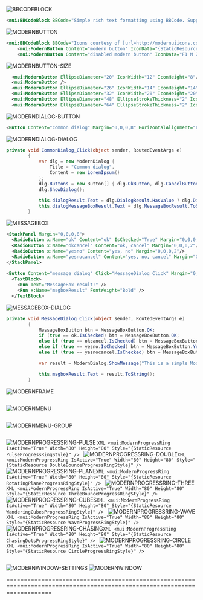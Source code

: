 ![BBCODEBLOCK][BBCODEBLOCK]
```XML
<mui:BBCodeBlock BBCode="Simple rich text formatting using BBCode. Supporting [b]bold[/b], [i]italic[/i], [b][i]bold italic[/i][/b], [u]underline[/u], [color=#ff4500]colors[/color], [size=10]different[/size] [size=16]sizes[/size] and support for [url=http://xamlspy.com]navigable urls[/url].&#13;&#10;&#13;&#10;BBCode formatted text works great with MVVM.&#13;&#10;&#13;&#10;To learn more about link navigation see the [url=/Pages/Navigation.xaml|_top]navigation page[/url]." />
```
![MODERNBUTTON][BODERNBUTTON]
```XML
<mui:BBCodeBlock BBCode="Icons courtesy of [url=http://modernuiicons.com/]Modern UI Icons[/url]" Margin="0,0,0,16" />
    <mui:ModernButton Content="modern button" IconData="{StaticResource HomeIconData}" Margin="0,0,0,8" />
    <mui:ModernButton Content="disabled modern button" IconData="F1 M 24,13C 27.1521,13 29.9945,14.3258 32,16.4501L 32,11L 35,14L 35,22L 27,22L 24,19L 29.5903,19C 28.217,17.4656 26.2212,16.5 24,16.5C 20.1969,16.5 17.055,19.3306 16.5661,23L 13.0448,23C 13.5501,17.3935 18.262,13 24,13 Z M 24,31.5C 27.8031,31.5 30.945,28.6694 31.4339,25L 34.9552,25C 34.4499,30.6065 29.738,35 24,35C 20.8479,35 18.0055,33.6742 16,31.5499L 16,37L 13,34L 13,26L 21,26L 24,29L 18.4097,29C 19.783,30.5344 21.7787,31.5 24,31.5 Z" IsEnabled="False" Margin="0,0,0,16" />
```
![MODERNBUTTON-SIZE][MODERNBUTTON-SIZE]
```XML
  <mui:ModernButton EllipseDiameter="20" IconWidth="12" IconHeight="8"/>
  <mui:ModernButton />
  <mui:ModernButton EllipseDiameter="26" IconWidth="14" IconHeight="14" />
  <mui:ModernButton EllipseDiameter="32" IconWidth="20" IconHeight="20" />
  <mui:ModernButton EllipseDiameter="48" EllipseStrokeThickness="2" IconWidth="30" IconHeight="30" />
  <mui:ModernButton EllipseDiameter="64" EllipseStrokeThickness="2" IconWidth="42" IconHeight="42" />
```
![MODERNDIALOG-BUTTON][MODERNDIALOG-BUTTON]
```XML
<Button Content="common dialog" Margin="0,0,0,8" HorizontalAlignment="Left" Click="CommonDialog_Click"/>
```

![MODERNDIALOG-DIALOG][MODERNDIALOG-DIALOG]
```C#
private void CommonDialog_Click(object sender, RoutedEventArgs e)
        {
            var dlg = new ModernDialog {
                Title = "Common dialog",
                Content = new LoremIpsum()
            };
            dlg.Buttons = new Button[] { dlg.OkButton, dlg.CancelButton};
            dlg.ShowDialog();

            this.dialogResult.Text = dlg.DialogResult.HasValue ? dlg.DialogResult.ToString() : "<null>";
            this.dialogMessageBoxResult.Text = dlg.MessageBoxResult.ToString();
        }
```
![MESSAGEBOX][MESSAGEBOX]
```XML
<StackPanel Margin="0,0,0,8">
  <RadioButton x:Name="ok" Content="ok" IsChecked="True" Margin="0,0,0,2" />
  <RadioButton x:Name="okcancel" Content="ok, cancel" Margin="0,0,0,2"/>
  <RadioButton x:Name="yesno" Content="yes, no" Margin="0,0,0,2"/>
  <RadioButton x:Name="yesnocancel" Content="yes, no, cancel" Margin="0,0,0,2"/>
</StackPanel>
        
<Button Content="message dialog" Click="MessageDialog_Click" Margin="0,0,0,8"/>
  <TextBlock>
    <Run Text="MessageBox result:" />
    <Run x:Name="msgboxResult" FontWeight="Bold" />
  </TextBlock>
```
![MESSAGEBOX-DIALOG][MESSAGEBOX-DIALOG]
```C#
private void MessageDialog_Click(object sender, RoutedEventArgs e)
        {
            MessageBoxButton btn = MessageBoxButton.OK;
            if (true == ok.IsChecked) btn = MessageBoxButton.OK;
            else if (true == okcancel.IsChecked) btn = MessageBoxButton.OKCancel;
            else if (true == yesno.IsChecked) btn = MessageBoxButton.YesNo;
            else if (true == yesnocancel.IsChecked) btn = MessageBoxButton.YesNoCancel;

            var result = ModernDialog.ShowMessage("This is a simple Modern UI styled message dialog. Do you like it?", "Message Dialog", btn);

            this.msgboxResult.Text = result.ToString();
        }
```
![MODERNFRAME][MODERNFRAME]
```XML

```
![MODERNMENU][MODERNMENU]
```XML

```
![MODERNMENU-GROUP][MODERNMENU-GROUP]
```XML

```
![MODERNPROGRESSRING-PULSE][MODERNPROGRESSRING-PULSE] ```XML <mui:ModernProgressRing IsActive="True" Width="80" Height="80" Style="{StaticResource PulseProgressRingStyle}" /> ```
![MODERNPROGRESSRING-DOUBLE][MODERNPROGRESSRING-DOUBLE]```XML <mui:ModernProgressRing IsActive="True" Width="80" Height="80" Style="{StaticResource DoubleBounceProgressRingStyle}" /> ```
![MODERNPROGRESSRING-PLANE][MODERNPROGRESSRING-PLANE]```XML <mui:ModernProgressRing IsActive="True" Width="80" Height="80" Style="{StaticResource RotatingPlaneProgressRingStyle}" /> ```
![MODERNPROGRESSRING-THREE][MODERNPROGRESSRING-THREE]```XML <mui:ModernProgressRing IsActive="True" Width="80" Height="80" Style="{StaticResource ThreeBounceProgressRingStyle}" /> ```
![MODERNPROGRESSRING-CUBES][MODERNPROGRESSRING-CUBES]```XML <mui:ModernProgressRing IsActive="True" Width="80" Height="80" Style="{StaticResource WanderingCubesProgressRingStyle}" /> ```
![MODERNPROGRESSRING-WAVE][MODERNPROGRESSRING-WAVE]```XML <mui:ModernProgressRing IsActive="True" Width="80" Height="80" Style="{StaticResource WaveProgressRingStyle}" /> ```
![MODERNPROGRESSRING-CHASING][MODERNPROGRESSRING-CHASING]```XML <mui:ModernProgressRing IsActive="True" Width="80" Height="80" Style="{StaticResource ChasingDotsProgressRingStyle}" /> ```
![MODERNPROGRESSRING-CIRCLE][MODERNPROGRESSRING-CIRCLE]```XML <mui:ModernProgressRing IsActive="True" Width="80" Height="80" Style="{StaticResource CircleProgressRingStyle}" /> ```
```XML

```
![MODERNWINDOW-SETTINGS][MODERNWINDOW-SETTINGS]
![MODERNWINDOW][MODERNWINDOW]

=========================================================================================================================

[BBCODEBLOCK]:https://cloud.githubusercontent.com/assets/13318413/10495473/e8f30914-7270-11e5-9a89-61850a316c2e.png
[BODERNBUTTON]:https://cloud.githubusercontent.com/assets/13318413/10495278/ff9faaec-726f-11e5-8db1-6f91edf0533f.png
[MODERNBUTTON-SIZE]:https://cloud.githubusercontent.com/assets/13318413/10495275/ff9d93ce-726f-11e5-9b8b-46da9f53d6fa.png
[MODERNDIALOG-BUTTON]:https://cloud.githubusercontent.com/assets/13318413/10495276/ff9e2f1e-726f-11e5-942f-58f7becf3a8f.png
[MODERNDIALOG-DIALOG]:https://cloud.githubusercontent.com/assets/13318413/10495277/ff9ed86a-726f-11e5-85da-9fa9ac6bc87e.png
[MESSAGEBOX]:https://cloud.githubusercontent.com/assets/13318413/10495279/ffa27060-726f-11e5-869a-9ed63c377e64.png
[MESSAGEBOX-DIALOG]:https://cloud.githubusercontent.com/assets/13318413/10495280/ffa83e64-726f-11e5-86ad-02148c259749.png
[MODERNFRAME]:https://cloud.githubusercontent.com/assets/13318413/10495281/ffb3b492-726f-11e5-84ba-f25a3b2970f1.PNG
[MODERNMENU]:https://cloud.githubusercontent.com/assets/13318413/10495282/ffb851d2-726f-11e5-87fe-2930120e5a7e.PNG
[MODERNMENU-GROUP]:https://cloud.githubusercontent.com/assets/13318413/10495283/ffbdb262-726f-11e5-954a-2a9e54ddc719.PNG
[MODERNPROGRESSRING-PULSE]:https://cloud.githubusercontent.com/assets/13318413/10495285/ffc05df0-726f-11e5-8538-ee66c30bfcb3.PNG
[MODERNPROGRESSRING-DOUBLE]:https://cloud.githubusercontent.com/assets/13318413/10495284/ffbe9a7e-726f-11e5-925e-3b0c469daac4.PNG
[MODERNPROGRESSRING-PLANE]:https://cloud.githubusercontent.com/assets/13318413/10495286/ffc1b240-726f-11e5-82e7-a647cdb090f7.PNG
[MODERNPROGRESSRING-THREE]:https://cloud.githubusercontent.com/assets/13318413/10495287/ffc6ffe8-726f-11e5-8e41-5e70e638fb36.PNG
[MODERNPROGRESSRING-CUBES]:https://cloud.githubusercontent.com/assets/13318413/10495288/ffd05a2a-726f-11e5-929f-e8fda61befd2.PNG
[MODERNPROGRESSRING-WAVE]:https://cloud.githubusercontent.com/assets/13318413/10495289/ffd3dfe2-726f-11e5-82c8-f81c16448645.PNG
[MODERNPROGRESSRING-CHASING]:https://cloud.githubusercontent.com/assets/13318413/10495290/ffd3f40a-726f-11e5-89d6-0fe29ccdd4c0.PNG
[MODERNPROGRESSRING-CIRCLE]:https://cloud.githubusercontent.com/assets/13318413/10495292/ffd7ba18-726f-11e5-992c-74bf275d712d.PNG
[MODERNWINDOW-SETTINGS]:https://cloud.githubusercontent.com/assets/13318413/10495758/58abcd58-7272-11e5-9a84-71f955c4b488.PNG
[MODERNWINDOW]:https://cloud.githubusercontent.com/assets/13318413/10495291/ffd66640-726f-11e5-98fe-f29ec438f0d0.PNG
